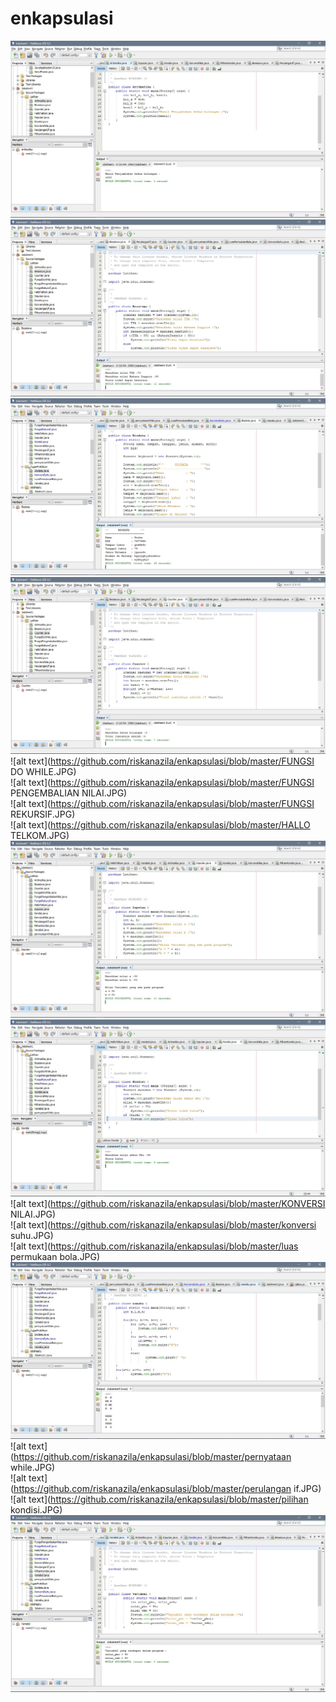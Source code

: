 # enkapsulasi
![alt text](https://github.com/riskanazila/enkapsulasi/blob/master/ARITMATIKA.JPG)
<br>
![alt text](https://github.com/riskanazila/enkapsulasi/blob/master/BEASISWA.JPG)
<br>
![alt text](https://github.com/riskanazila/enkapsulasi/blob/master/biodata.JPG)
<br>
![alt text](https://github.com/riskanazila/enkapsulasi/blob/master/COUNTER.JPG)
<br>
![alt text](https://github.com/riskanazila/enkapsulasi/blob/master/FUNGSI DO WHILE.JPG)
<br>
![alt text](https://github.com/riskanazila/enkapsulasi/blob/master/FUNGSI PENGEMBALIAN NILAI.JPG)
<br>
![alt text](https://github.com/riskanazila/enkapsulasi/blob/master/FUNGSI REKURSIF.JPG)
<br>
![alt text](https://github.com/riskanazila/enkapsulasi/blob/master/HALLO TELKOM.JPG)
<br>
![alt text](https://github.com/riskanazila/enkapsulasi/blob/master/INPUTAN.JPG)
<br>
![alt text](https://github.com/riskanazila/enkapsulasi/blob/master/KONDISI.JPG)
<br>
![alt text](https://github.com/riskanazila/enkapsulasi/blob/master/KONVERSI NILAI.JPG)
<br>
![alt text](https://github.com/riskanazila/enkapsulasi/blob/master/konversi suhu.JPG)
<br>
![alt text](https://github.com/riskanazila/enkapsulasi/blob/master/luas permukaan bola.JPG)
<br>
![alt text](https://github.com/riskanazila/enkapsulasi/blob/master/namaku.JPG)
<br>
![alt text](https://github.com/riskanazila/enkapsulasi/blob/master/pernyataan while.JPG)
<br>
![alt text](https://github.com/riskanazila/enkapsulasi/blob/master/perulangan if.JPG)
<br>
![alt text](https://github.com/riskanazila/enkapsulasi/blob/master/pilihan kondisi.JPG)
<br>
![alt text](https://github.com/riskanazila/enkapsulasi/blob/master/variabel.JPG)
